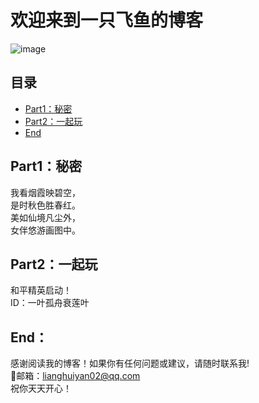 # 欢迎来到一只飞鱼的博客  
![image](https://camo.githubusercontent.com/e625201bf09024785b5aafe682026ca52c03062af70a725e872866000a4fb2bb/68747470733a2f2f6170692e64696365626561722e636f6d2f362e782f616476656e74757265722f7376673f736565643d4d696d69266261636b67726f756e64436f6c6f723d303037376236267261646975733d3130)

  
  
## 目录  
  
- [Part1：秘密](#Part1)  
- [Part2：一起玩](#Part2)  
- [End](#End)  
  
## Part1：<a name="Part1"></a>秘密
  
我看烟霞映碧空，  
是时秋色胜春红。  
美如仙境凡尘外，  
女伴悠游画图中。  
  
## Part2：<a name="Part2"></a>一起玩
  
和平精英启动！  
ID：一叶孤舟衰莲叶  
  
## End：<a name="End"></a>  
  
  
感谢阅读我的博客！如果你有任何问题或建议，请随时联系我!  
:love_letter:邮箱：lianghuiyan02@qq.com  
祝你天天开心！  
